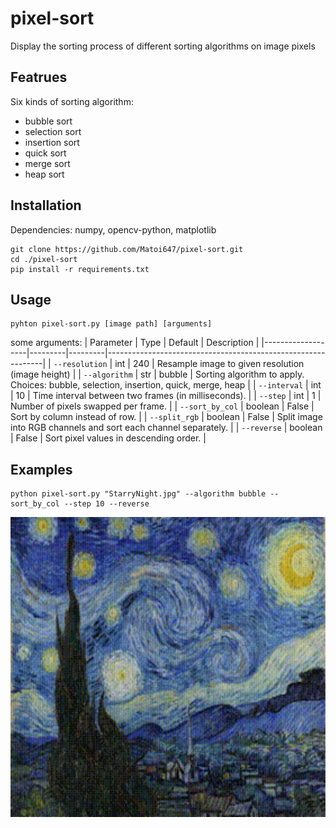 # pixel-sort
Display the sorting process of different sorting algorithms on image pixels

## Featrues
Six kinds of sorting algorithm: 
- bubble sort
- selection sort
- insertion sort
- quick sort
- merge sort
- heap sort


## Installation
Dependencies: numpy, opencv-python, matplotlib
``` shell
git clone https://github.com/Matoi647/pixel-sort.git
cd ./pixel-sort
pip install -r requirements.txt
```

## Usage
``` shell
pyhton pixel-sort.py [image path] [arguments]
```

some arguments:
| Parameter         | Type    | Default | Description                                                  |
|-------------------|---------|---------|--------------------------------------------------------------|
| `--resolution`      | int     | 240      | Resample image to given resolution (image height)           |
| `--algorithm`     | str     | bubble  | Sorting algorithm to apply. Choices: bubble, selection, insertion, quick, merge, heap |
| `--interval`      | int     | 10      | Time interval between two frames (in milliseconds).           |
| `--step`          | int     | 1       | Number of pixels swapped per frame.                           |
| `--sort_by_col`   | boolean | False   | Sort by column instead of row.                                |
| `--split_rgb`     | boolean | False   | Split image into RGB channels and sort each channel separately. |
| `--reverse`       | boolean | False   | Sort pixel values in descending order.                        |

## Examples
```
python pixel-sort.py "StarryNight.jpg" --algorithm bubble --sort_by_col --step 10 --reverse
```
<img src="bubble.gif" alt="Alt text" width="560" height="480">
